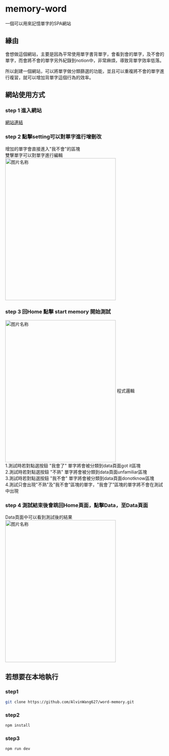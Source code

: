 # memory-word
一個可以用來記憶單字的SPA網站
## 緣由
會想做這個網站，主要是因為平常使用單字書背單字，會看到會的單字，及不會的單字，而會將不會的單字另外紀錄到notion中，非常麻煩，導致背單字效率低落。  
  
所以創建一個網站，可以將單字做分類篩選的功能，並且可以重複將不會的單字進行複習，就可以增加背單字這個行為的效率。


## 網站使用方式
### step 1 進入網站
<a href="https://alvinwang627.github.io/word-memory/" target="_blank">網站連結</a>


### step 2 點擊setting可以對單字進行增刪改
增加的單字會直接進入"我不會"的區塊  <br>
雙擊單字可以對單字進行編輯<br>
 <img src="https://user-images.githubusercontent.com/93432312/168539636-afd5bd78-b819-4925-9c91-1a2f2b155b70.png" width = "350" height = "450" alt="图片名称" align=center />
### step 3 回Home 點擊 start memory 開始測試

<img src="https://user-images.githubusercontent.com/93432312/168539909-15fdf960-7878-435a-980a-ed853f151860.png" width = "350" height = "450" alt="图片名称" align=center />
程式邏輯<br>
1.測試時若對點選按鈕 "我會了" 單字將會被分類到data頁面got it區塊<br>
2.測試時若對點選按鈕 "不熟" 單字將會被分類到data頁面unfamiliar區塊<br>
3.測試時若對點選按鈕 "我不會" 單字將會被分類到data頁面donotknow區塊<br>
4.測試只會出現"不熟"及"我不會"區塊的單字，"我會了"區塊的單字將不會在測試中出現<br>

### step 4 測試結束後會跳回Home頁面，點擊Data，至Data頁面
Data頁面中可以看到測試後的結果  
<img src="https://user-images.githubusercontent.com/93432312/168539846-9491930d-fb8e-4557-8014-6dc956564871.png" width = "350" height = "450" alt="图片名称" align=center />
## 若想要在本地執行

### step1
```sh
git clone https://github.com/AlvinWang627/word-memory.git
```
### step2
```sh
npm install
```
### step3  
```sh
npm run dev
```
